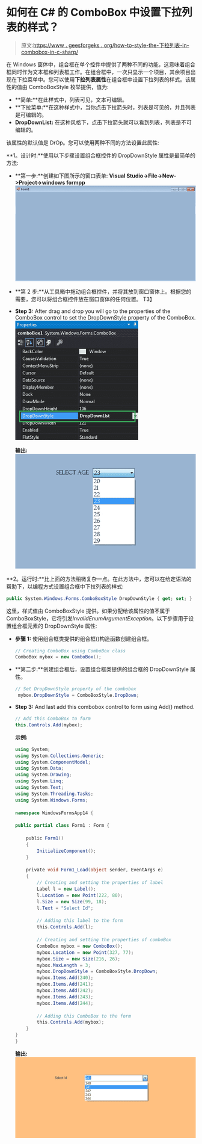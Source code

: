 # 如何在 C# 的 ComboBox 中设置下拉列表的样式？

> 原文:[https://www . geesforgeks . org/how-to-style-the-下拉列表-in-combobox-in-c-sharp/](https://www.geeksforgeeks.org/how-to-style-the-drop-down-list-in-combobox-in-c-sharp/)

在 Windows 窗体中，组合框在单个控件中提供了两种不同的功能，这意味着组合框同时作为文本框和列表框工作。在组合框中，一次只显示一个项目，其余项目出现在下拉菜单中。您可以使用**下拉列表属性**在组合框中设置下拉列表的样式。该属性的值由 ComboBoxStyle 枚举提供，值为:

*   **简单:**在此样式中，列表可见，文本可编辑。
*   **下拉菜单:**在这种样式中，当你点击下拉箭头时，列表是可见的，并且列表是可编辑的。
*   **DropDownList:** 在这种风格下，点击下拉箭头就可以看到列表，列表是不可编辑的。

该属性的默认值是 DrOp。您可以使用两种不同的方法设置此属性:

**1。设计时:**使用以下步骤设置组合框控件的 DropDownStyle 属性是最简单的方法:

*   **第一步:**创建如下图所示的窗口表单:
    **Visual Studio->File->New->Project->windows formpp**
    ![](img/afa156ec2464f21793f6c33815a51193.png)
*   **第 2 步:**从工具箱中拖动组合框控件，并将其放到窗口窗体上。根据您的需要，您可以将组合框控件放在窗口窗体的任何位置。
    T3】
*   **Step 3:** After drag and drop you will go to the properties of the ComboBox control to set the DropDownStyle property of the ComboBox.
    ![](img/7f600a28337fa9df3dbd958f9312d8cf.png)

    **输出:**
    ![](img/f6729a03f46aa9dfc1ad54a80beade62.png)

**2。运行时:**比上面的方法稍微复杂一点。在此方法中，您可以在给定语法的帮助下，以编程方式设置组合框中下拉列表的样式:

```cs
public System.Windows.Forms.ComboBoxStyle DropDownStyle { get; set; }
```

这里，样式值由 ComboBoxStyle 提供。如果分配给该属性的值不属于 ComboBoxStyle，它将引发*InvalidEnumArgumentException*。以下步骤用于设置组合框元素的 DropDownStyle 属性:

*   **步骤 1:** 使用组合框类提供的组合框()构造函数创建组合框。

    ```cs
    // Creating ComboBox using ComboBox class
    ComboBox mybox = new ComboBox();

    ```

*   **第二步:**创建组合框后，设置组合框类提供的组合框的 DropDownStyle 属性。

    ```cs
    // Set DropDownStyle property of the combobox
     mybox.DropDownStyle = ComboBoxStyle.DropDown;

    ```

*   **Step 3:** And last add this combobox control to form using Add() method.

    ```cs
    // Add this ComboBox to form
    this.Controls.Add(mybox);

    ```

    **示例:**

    ```cs
    using System;
    using System.Collections.Generic;
    using System.ComponentModel;
    using System.Data;
    using System.Drawing;
    using System.Linq;
    using System.Text;
    using System.Threading.Tasks;
    using System.Windows.Forms;

    namespace WindowsFormsApp14 {

    public partial class Form1 : Form {

        public Form1()
        {
            InitializeComponent();
        }

        private void Form1_Load(object sender, EventArgs e)
        {
            // Creating and setting the properties of label
            Label l = new Label();
            l.Location = new Point(222, 80);
            l.Size = new Size(99, 18);
            l.Text = "Select Id";

            // Adding this label to the form
            this.Controls.Add(l);

            // Creating and setting the properties of comboBox
            ComboBox mybox = new ComboBox();
            mybox.Location = new Point(327, 77);
            mybox.Size = new Size(216, 26);
            mybox.MaxLength = 3;
            mybox.DropDownStyle = ComboBoxStyle.DropDown;
            mybox.Items.Add(240);
            mybox.Items.Add(241);
            mybox.Items.Add(242);
            mybox.Items.Add(243);
            mybox.Items.Add(244);

            // Adding this ComboBox to the form
            this.Controls.Add(mybox);
        }
    }
    }
    ```

    **输出:**
    ![](img/6def1a7f7db856a743400911ab7f26c0.png)